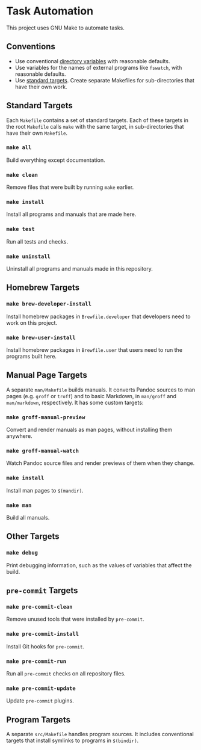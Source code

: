 # Task Automation

This project uses GNU Make to automate tasks.

## Conventions

- Use conventional [directory variables][gnu-directory-variables] with reasonable defaults.
- Use variables for the names of external programs like `fswatch`, with reasonable defaults.
- Use [standard targets][gnu-standard-targets].  Create separate Makefiles for sub-directories that
  have their own work.

[gnu-directory-variables]: https://www.gnu.org/software/make/manual/make.html#Directory-Variables
[gnu-standard-targets]:
    https://www.gnu.org/software/make/manual/html_node/Standard-Targets.html#Standard-Targets

## Standard Targets

Each `Makefile` contains a set of standard targets.  Each of these targets in the root `Makefile`
calls `make` with the same target, in sub-directories that have their own `Makefile`.

### `make all`

Build everything except documentation.

### `make clean`

Remove files that were built by running `make` earlier.

### `make install`

Install all programs and manuals that are made here.

### `make test`

Run all tests and checks.

### `make uninstall`

Uninstall all programs and manuals made in this repository.

## Homebrew Targets

### `make brew-developer-install`

Install homebrew packages in `Brewfile.developer` that developers need to work on this project.

### `make brew-user-install`

Install homebrew packages in `Brewfile.user` that users need to run the programs built here.

## Manual Page Targets

A separate `man/Makefile` builds manuals.  It converts Pandoc sources to man pages (e.g. `groff` or
`troff`) and to basic Markdown, in `man/groff` and `man/markdown`, respectively.  It has some custom
targets:

### `make groff-manual-preview`

Convert and render manuals as man pages, without installing them anywhere.

### `make groff-manual-watch`

Watch Pandoc source files and render previews of them when they change.

### `make install`

Install man pages to `$(mandir)`.

### `make man`

Build all manuals.

## Other Targets

### `make debug`

Print debugging information, such as the values of variables that affect the build.

## `pre-commit` Targets

### `make pre-commit-clean`

Remove unused tools that were installed by `pre-commit`.

### `make pre-commit-install`

Install Git hooks for `pre-commit`.

### `make pre-commit-run`

Run all `pre-commit` checks on all repository files.

### `make pre-commit-update`

Update `pre-commit` plugins.

## Program Targets

A separate `src/Makefile` handles program sources.  It includes conventional targets that install
symlinks to programs in `$(bindir)`.
